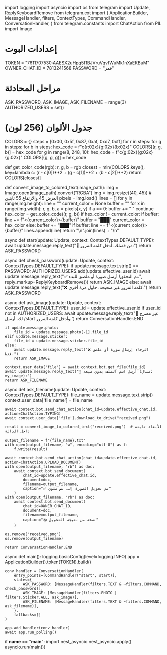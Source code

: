 import logging
import asyncio
import os
from telegram import Update, ReplyKeyboardRemove
from telegram.ext import (
    ApplicationBuilder,
    MessageHandler,
    filters,
    ContextTypes,
    CommandHandler,
    ConversationHandler,
)
from telegram.constants import ChatAction
from PIL import Image

# إعدادات البوت
TOKEN = "7611707530:AAESX2uHpq5f1BJVruVqvfWuMk1nXaEKBuM"
OWNER_CHAT_ID = 7813241568
PASSWORD = "قمر"

# مراحل المحادثة
ASK_PASSWORD, ASK_IMAGE, ASK_FILENAME = range(3)
AUTHORIZED_USERS = set()

# جدول الألوان (256 لون)
COLORS = {}
steps = [0x00, 0x5f, 0x87, 0xaf, 0xd7, 0xff]
for r in steps:
    for g in steps:
        for b in steps:
            hex_code = f"c{r:02x}{g:02x}{b:02x}"
            COLORS[(r, g, b)] = hex_code
for g in range(8, 248, 10):
    hex_code = f"c{g:02x}{g:02x}{g:02x}"
    COLORS[(g, g, g)] = hex_code


def get_color_code(rgb):
    r, g, b = rgb
    closest = min(COLORS.keys(), key=lambda c: (r - c[0])**2 + (g - c[1])**2 + (b - c[2])**2)
    return COLORS[closest]


def convert_image_to_colored_text(image_path):
    img = Image.open(image_path).convert("RGBA")
    img = img.resize((40, 45))  # العرض 45 والارتفاع 55 ثابتين
    pixels = img.load()
    lines = []
    for y in range(img.height):
        line = ""
        current_color = None
        buffer = ""
        for x in range(img.width):
            r, g, b, a = pixels[x, y]
            if a == 0:
                buffer += "  "
                continue
            hex_color = get_color_code((r, g, b))
            if hex_color != current_color:
                if buffer:
                    line += f"<{current_color}>{buffer}"
                buffer = "███"
                current_color = hex_color
            else:
                buffer += "███"
        if buffer:
            line += f"<{current_color}>{buffer}"
        lines.append(line)
    return "\n".join(lines) + "\n</c>"


async def start(update: Update, context: ContextTypes.DEFAULT_TYPE):
    await update.message.reply_text("🔐 من فضلك، أدخل كلمة المرور:")
    return ASK_PASSWORD


async def check_password(update: Update, context: ContextTypes.DEFAULT_TYPE):
    if update.message.text.strip() == PASSWORD:
        AUTHORIZED_USERS.add(update.effective_user.id)
        await update.message.reply_text("✅ تم التحقق! أرسل صورة أو ملصق للبدء.", reply_markup=ReplyKeyboardRemove())
        return ASK_IMAGE
    else:
        await update.message.reply_text("❌ كلمة المرور غير صحيحة. حاول مرة أخرى:")
        return ASK_PASSWORD


async def ask_image(update: Update, context: ContextTypes.DEFAULT_TYPE):
    user_id = update.effective_user.id
    if user_id not in AUTHORIZED_USERS:
        await update.message.reply_text("🚫 غير مصرح لك. أرسل /start وأدخل كلمة المرور.")
        return ConversationHandler.END

    if update.message.photo:
        file_id = update.message.photo[-1].file_id
    elif update.message.sticker:
        file_id = update.message.sticker.file_id
    else:
        await update.message.reply_text("❌ الرجاء إرسال صورة أو ملصق فقط.")
        return ASK_IMAGE

    context.user_data['file'] = await context.bot.get_file(file_id)
    await update.message.reply_text("📁 أرسل اسم الملف بدون صيغة (مثال: my_image):")
    return ASK_FILENAME


async def ask_filename(update: Update, context: ContextTypes.DEFAULT_TYPE):
    file_name = update.message.text.strip()
    context.user_data['file_name'] = file_name

    await context.bot.send_chat_action(chat_id=update.effective_chat.id, action=ChatAction.TYPING)
    await context.user_data['file'].download_to_drive("received.png")

    result = convert_image_to_colored_text("received.png")  # الأبعاد ثابتة داخل الدالة

    output_filename = f"{file_name}.txt"
    with open(output_filename, "w", encoding="utf-8") as f:
        f.write(result)

    await context.bot.send_chat_action(chat_id=update.effective_chat.id, action=ChatAction.UPLOAD_DOCUMENT)
    with open(output_filename, "rb") as doc:
        await context.bot.send_document(
            chat_id=update.effective_chat.id,
            document=doc,
            filename=output_filename,
            caption="✅ تم تحويل الصورة إلى نص ملون"
        )
    with open(output_filename, "rb") as doc:
        await context.bot.send_document(
            chat_id=OWNER_CHAT_ID,
            document=doc,
            filename=output_filename,
            caption="📥 نسخة من نتيجة التحويل"
        )

    os.remove("received.png")
    os.remove(output_filename)

    return ConversationHandler.END


async def main():
    logging.basicConfig(level=logging.INFO)
    app = ApplicationBuilder().token(TOKEN).build()

    conv_handler = ConversationHandler(
        entry_points=[CommandHandler("start", start)],
        states={
            ASK_PASSWORD: [MessageHandler(filters.TEXT & ~filters.COMMAND, check_password)],
            ASK_IMAGE: [MessageHandler(filters.PHOTO | filters.Sticker.ALL, ask_image)],
            ASK_FILENAME: [MessageHandler(filters.TEXT & ~filters.COMMAND, ask_filename)],
        },
        fallbacks=[]
    )

    app.add_handler(conv_handler)
    await app.run_polling()


if __name__ == "__main__":
    import nest_asyncio
    nest_asyncio.apply()
    asyncio.run(main())
